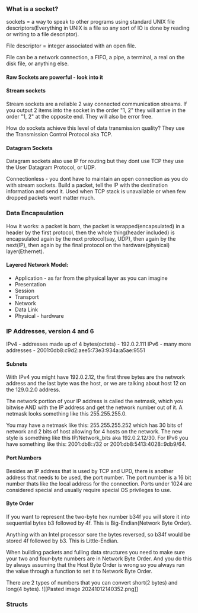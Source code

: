 
### What is a socket?
sockets = a way to speak to other programs using standard UNIX file descriptors(Everything in UNIX is a file so any sort of IO is done by reading or writing to a file descriptor).

File descriptor = integer associated with an open file.

File can be a network connection, a FIFO, a pipe, a terminal, a real on the disk file, or anything else.

#### Raw Sockets are powerful - look into it

#### Stream sockets
Stream sockets are a reliable 2 way connected communication streams. If you output 2 items into the socket in the order "1, 2" they will arrive in the order "1, 2" at the opposite end. They will also be error free.

How do sockets achieve this level of data transmission quality? They use the Transmission Control Protocol aka TCP.

#### Datagram Sockets
Datagram sockets also use IP for routing but they dont use TCP they use the User Datagram Protocol, or UDP.

Connectionless - you dont have to maintain an open connection as you do with stream sockets. Build a packet, tell the IP with the destination information and send it. Used when TCP stack is unavailable or when few dropped packets wont matter much.

### Data Encapsulation
How it works: a packet is born, the packet is wrapped(encapsulated) in a header by the first protocol, then the whole thing(header included) is encapsulated again by the next protocol(say, UDP), then again by the next(IP), then again by the final protocol on the hardware(physical) layer(Ethernet).

#### Layered Network Model:
* Application - as far from the physical layer as you can imagine
* Presentation
* Session
* Transport
* Network
* Data Link
* Physical - hardware

### IP Addresses, version 4 and 6
IPv4 - addresses made up of 4 bytes(octets) - 192.0.2.111
IPv6 - many more addresses - 2001:0db8:c9d2:aee5:73e3:934a:a5ae:9551

#### Subnets
With IPv4 you might have 192.0.2.12, the first three bytes are the network address and the last byte was the host, or we are talking about host 12 on the 129.0.2.0 address.

The network portion of your IP address is called the netmask, which you bitwise AND with the IP address and get the network number out of it. A netmask looks something like this 255.255.255.0.

You may have a netmask like this: 255.255.255.252 which has 30 bits of network and 2 bits of host allowing for 4 hosts on the network. The new style is something like this IP/Network_bits aka
192.0.2.12/30. For IPv6 you have something like this: 2001:db8::/32 or 2001:db8:5413:4028::9db9/64.

#### Port Numbers
Besides an IP address that is used by TCP and UPD, there is another address that needs to be used, the port number. The port number is a 16 bit number thats like the local address for the connection. Ports under 1024 are considered special and usually require special OS privileges to use.

#### Byte Order
If you want to represent  the two-byte hex number b34f you will store it into sequential bytes b3 followed by 4f. This is Big-Endian(Network Byte Order).

Anything with an Intel processor sore the bytes reversed, so b34f would be stored 4f followed by b3. This is Little-Endian.

When building packets and fulling data structures you need to make sure your two and four-byte numbers are in Network Byte Order. And you do this by always assuming that the Host Byte Order is wrong so you always run the value through a function to set it to Network Byte Order.

There are 2 types of numbers that you can convert short(2 bytes) and long(4 bytes).
![[Pasted image 20241012140352.png]]

### Structs
